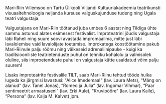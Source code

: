 Mari-Riin Villemsoo on Tartu Ülikooli Viljandi Kultuuriakadeemia teatrikunsti
visuaaltehnoloogia neljanda kursuse valguskujunduse tudeng ning Ugala teatri valgustaja.


Valgustajana on Mari-Riin töötanud juba umbes 6 aastat ning Tildiga ühte sammu astunud 
alates esimesest festivalist. Improteatrini jõudis valgustaja läbi Raheli 
ning suure soovi avastada impromaailma, mitte just läbi lavalolemise vaid 
lavalolijate toetamise. Improkatega koostöötamine pakub Mari-Riinule palju 
rõõmu ning väikeseid adrenaliinipauke - kuigi ka traditsiooniliste teatrietenduste 
puhul on tehniku kohalolu ja valmisolek oluline, siis improetenduste puhul on 
valgustaja kätte usaldatud võim palju suurem!

Lisaks improteatrite festivalile TILT, saab Mari-Riinu tehtud tööde hulka lugeda ka järgmisi lavastusi:
"Alice Imedemaal" (lav. Laura Mets), “Mäng on alanud” (lav. Tanel Jonas), “Romeo ja Julia” 
(lav. Ingomar Vihmar), “Paar sentimeetrit armastuseni” (lav. Erki Aule), “Kruvipööre” (lav. Laura Kalle), 
“Persona” (lav. Kaija M. Kalvet) jpm. 
